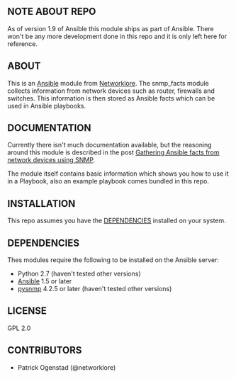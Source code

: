 ## NOTE ABOUT REPO

As of version 1.9 of Ansible this module ships as part of Ansible. There won't be any more development done in this repo and it is only left here for reference.

## ABOUT

This is an [Ansible](https://github.com/ansible/ansible) module from [Networklore](https://networklore.com). The snmp_facts module collects information from network devices such as router, firewalls and switches. This information is then stored as Ansible facts which can be used in Ansible playbooks.

## DOCUMENTATION

Currently there isn't much documentation available, but the reasoning around this module is described in the post [Gathering Ansible facts from network devices using SNMP](https://networklore.com/ansible-snmp-facts/).

The module itself contains basic information which shows you how to use it in a Playbook, also an example playbook comes bundled in this repo.

## INSTALLATION

This repo assumes you have the [DEPENDENCIES](#dependencies) installed on your system.  

## DEPENDENCIES

Thes modules require the following to be installed on the Ansible server:

* Python 2.7 (haven't tested other versions)
* [Ansible](http://www.ansible.com) 1.5 or later
* [pysnmp](http://pysnmp.sourceforge.net/) 4.2.5 or later (haven't tested other versions)

## LICENSE

GPL 2.0

## CONTRIBUTORS

- Patrick Ogenstad (@networklore)

